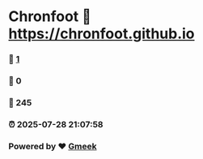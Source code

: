 # Chronfoot :link: https://chronfoot.github.io 
### :page_facing_up: [1](https://chronfoot.github.io/tag.html) 
### :speech_balloon: 0 
### :hibiscus: 245 
### :alarm_clock: 2025-07-28 21:07:58 
### Powered by :heart: [Gmeek](https://github.com/Meekdai/Gmeek)
